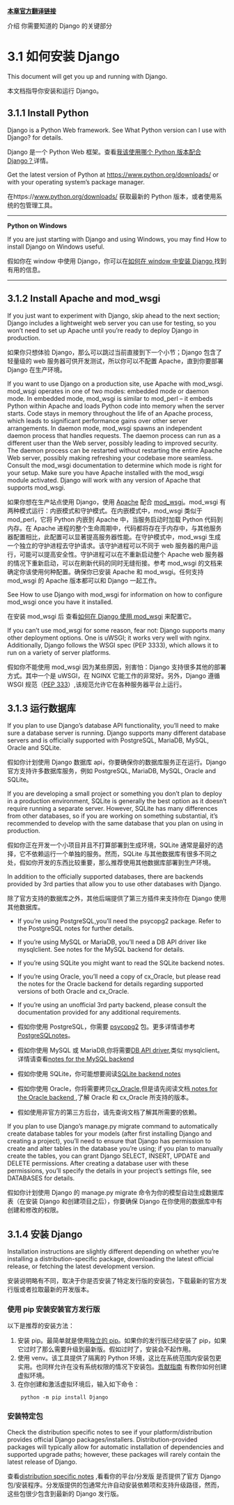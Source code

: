 **[本章官方翻译链接](https://docs.djangoproject.com/zh-hans/3.1/topics/)**

介绍 你需要知道的 Django 的关键部分

# 3.1 如何安装 Django

This document will get you up and running with Django.

本文档指导你安装和运行 Django。

## 3.1.1 Install Python

Django is a Python Web framework. See What Python version can I use with Django? for details.

Django 是一个 Python Web 框架。查看[我该使用哪个 Python 版本配合 Django？]()详情。

Get the latest version of Python at https://www.python.org/downloads/ or with your operating system’s package manager.

在https://www.python.org/downloads/ 获取最新的 Python 版本，或者使用系统的包管理工具。

---

**Python on Windows**

If you are just starting with Django and using Windows, you may find How to install Django on Windows useful.

假如你在 window 中使用 Django，你可以在[如何在 window 中安装 Django ]()找到有用的信息。

---

## 3.1.2 Install Apache and mod_wsgi

If you just want to experiment with Django, skip ahead to the next section; Django includes a lightweight web server you can use for testing, so you won’t need to set up Apache until you’re ready to deploy Django in production.

如果你只想体验 Django，那么可以跳过当前直接到下一个小节；Django 包含了轻量级的 web 服务器可供开发测试，所以你可以不配置 Apache，直到你要部署 Django 在生产环境。

If you want to use Django on a production site, use Apache with mod_wsgi. mod_wsgi operates in one of two modes: embedded mode or daemon mode. In embedded mode, mod_wsgi is similar to mod_perl – it embeds Python within Apache and loads Python code into memory when the server starts. Code stays in memory throughout the life of an Apache process, which leads to significant performance gains over other server arrangements. In daemon mode, mod_wsgi spawns an independent daemon process that handles requests. The daemon process can run as a different user than the Web server, possibly leading to improved security. The daemon process can be restarted without restarting the entire Apache Web server, possibly making refreshing your codebase more seamless. Consult the mod_wsgi documentation to determine which mode is right for your setup. Make sure you have Apache installed with the mod_wsgi module activated. Django will work with any version of Apache that supports mod_wsgi.

如果你想在生产站点使用 Django，使用 [Apache](https://httpd.apache.org/) 配合 [mod_wsgi](https://modwsgi.readthedocs.io/en/develop/)。mod_wsgi 有两种模式运行：内嵌模式和守护模式。在内嵌模式中，mod_wsgi 类似于 mod_perl，它将 Python 内嵌到 Apache 中，当服务启动时加载 Python 代码到内存。在 Apache 进程的整个生命周期中，代码都将存在于内存中，与其他服务器配置相比，此配置可以显著提高服务器性能。在守护模式中，mod_wsgi 生成一个独立的守护进程去守护请求。该守护进程可以不同于 web 服务器的用户运行，可能可以提高安全性。守护进程可以在不重新启动整个 Apache web 服务器的情况下重新启动，可以在刷新代码的同时无缝衔接。参考 mod_wsgi 的文档来确定你该使用何种配置。确保你已安装 Apache 和 mod_wsgi。任何支持 mod_wsgi 的 Apache 版本都可以和 Django 一起工作。

See How to use Django with mod_wsgi for information on how to configure mod_wsgi once you have it installed.

在安装 mod_wsgi 后 查看[如何在 Django 使用 mod_wsgi]() 来配置它。

If you can’t use mod_wsgi for some reason, fear not: Django supports many other deployment options. One is uWSGI; it works very well with nginx. Additionally, Django follows the WSGI spec (PEP 3333), which allows it to run on a variety of server platforms.

假如你不能使用 mod_wsgi 因为某些原因，别害怕：Django 支持很多其他的部署方式。其中一个是 uWSGI，在 NGINX 它能工作的非常好。另外，Django 遵循 WSGI 规范（[PEP 333](https://www.python.org/dev/peps/pep-3333/)）,该规范允许它在各种服务器平台上运行。

## 3.1.3 运行数据库

If you plan to use Django’s database API functionality, you’ll need to make sure a database server is running. Django supports many different database servers and is officially supported with PostgreSQL, MariaDB, MySQL, Oracle and SQLite.

假如你计划使用 Django 数据库 api，你要确保你的数据库服务正在运行。Django 官方支持许多数据库服务，例如 PostgreSQL, MariaDB, MySQL, Oracle and SQLite。

If you are developing a small project or something you don’t plan to deploy in a production environment, SQLite is generally the best option as it doesn’t require running a separate server. However, SQLite has many differences from other databases, so if you are working on something substantial, it’s recommended to develop with the same database that you plan on using in production.

假如你正在开发一个小项目并且不打算部署到生成环境，SQLite 通常是最好的选择，它不依赖运行一个单独的服务。然而，SQLite 与其他数据库有很多不同之处，假如你开发的东西比较重要，那么推荐使用其他数据库部署到生产环境。

In addition to the officially supported databases, there are backends provided by 3rd parties that allow you to use other databases with Django.

除了官方支持的数据库之外，其他后端提供了第三方插件来支持你在 Django 使用其他数据库。

-   If you’re using PostgreSQL,you’ll need the psycopg2 package. Refer to the PostgreSQL notes for further details.
-   If you’re using MySQL or MariaDB, you’ll need a DB API driver like mysqlclient. See notes for the MySQL backend for details.
-   If you’re using SQLite you might want to read the SQLite backend notes.
-   If you’re using Oracle, you’ll need a copy of cx_Oracle, but please read the notes for the Oracle backend for details regarding supported versions of both Oracle and cx_Oracle.
-   If you’re using an unofficial 3rd party backend, please consult the documentation provided for any additional requirements.

-   假如你使用 PostgreSQL，你需要 [psycopg2](https://www.psycopg.org/) 包。更多详情请参考[PostgreSQLnotes]()。
-   假如你使用 MySQL 或 MariaDB,你将需要[DB API driver](),类似 mysqlclient。详情请查看[notes for the MySQL backend]()
-   假如你使用 SQLite，你可能想要阅读[SQLite backend notes]()
-   假如你使用 Oracle，你将需要拷贝[cx_Oracle](https://oracle.github.io/python-cx_Oracle/),但是请先阅读文档[ notes for the Oracle backend ](),了解 Oracle 和 cx_Oracle 所支持的版本。
-   假如使用非官方的第三方后台，请先查询文档了解其所需要的依赖。

If you plan to use Django’s manage.py migrate command to automatically create database tables for your models (after first installing Django and creating a project), you’ll need to ensure that Django has permission to create and alter tables in the database you’re using; if you plan to manually create the tables, you can grant Django SELECT, INSERT, UPDATE and DELETE permissions. After creating a database user with these permissions, you’ll specify the details in your project’s settings file, see DATABASES for details.

假如你计划使用 Django 的 manage.py migrate 命令为你的模型自动生成数据库表（在安装 Django 和创建项目之后），你要确保 Django 在你使用的数据库中有创建和修改的权限。

## 3.1.4 安装 Django

Installation instructions are slightly different depending on whether you’re installing a distribution-specific package, downloading the latest official release, or fetching the latest development version.

安装说明略有不同，取决于你是否安装了特定发行版的安装包，下载最新的官方发行版或者拉取最新的开发版本。

### 使用 pip 安装安装官方发行版

以下是推荐的安装方法：

1. 安装 pip。最简单就是使用[独立的 pip](https://pip.pypa.io/en/latest/installing/#installing-with-get-pip-py)。如果你的发行版已经安装了 pip，如果它过时了那么需要升级到最新版。假如过时了，安装会不起作用。
2. 使用 venv。该工具提供了隔离的 Python 环境，这比在系统范围内安装包更实用。也同样允许在没有系统权限的情况下安装包。[贡献指南](../2/2.12.md) 有教你如何创建虚拟环境。
3. 在你创建和激活虚拟环境后，输入如下命令：
    ```shell
     python -m pip install Django
    ```

### 安装特定包

Check the distribution specific notes to see if your platform/distribution provides official Django packages/installers. Distribution-provided packages will typically allow for automatic installation of dependencies and supported upgrade paths; however, these packages will rarely contain the latest release of Django.

查看[distribution specific notes]() ,看看你的平台/分发版 是否提供了官方 Django 包/安装程序。分发版提供的包通常允许自动安装依赖项和支持升级路径，然而，这些包很少包含到最新的 Django 发行版。
